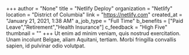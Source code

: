 +++
author = "None"
title = "Netlify Deploy"
organization = "Netlify"
location = "District of Columbia"
link = "https://netlify.com"
created_at = "January 21, 2021, 1:38 AM"
a_job_type = "Full Time"
b_benefits = ["Paid Leave","Retirement","Health Insurance"]
c_feedback = "High Five"
thumbnail = ""
+++
Ut enim ad minim veniam, quis nostrud exercitation. Unam incolunt Belgae, aliam Aquitani, tertiam. Morbi fringilla convallis sapien, id pulvinar odio volutpat.